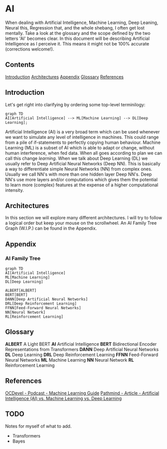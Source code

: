 # AI
When dealing with Artificial Intelligence, Machine Learning, Deep Leaning, Neural this, Regression that, and the whole shebang, I often get lost mentally. Take a look at the glossary and the scope defined by the two letters 'AI' becomes clear. In this document will be describing Artificial Intelligence as I perceive it. This means it might not be 100% accurate (corrections welcome!).

## Contents
[Introduction](#introduction)
[Architectures](#architectures)
[Appendix](#appendix)
[Glossary](#glossary)
[References](#references)

## Introduction
Let's get right into clarifying by ordering some top-level terminilogy:
```mermaid
graph TD
AI[Artificial Intelligence] --> ML[Machine Learning] --> DL[Deep Learning];
```
Artificial Intelligence (AI) is a very broad term which can be used whenever we want to simulate any level of intelligence in machines. This could range from a pile of if-statements to perfectly copying human behaviour.
Machine Learning (ML) is a subset of AI which is able to adapt or change, without human interference, when fed data. When all goes according to plan we can call this change *learning*.
When we talk about Deep Learning (DL) we usually refer to Deep Artificial Neural Networks (Deep NN). This is basically a way to differentiate simple Neural Networks (NN) from complex ones. Usually we call NN's with more than one hidden layer Deep NN's. Deep NN's use more layers and/or computations which gives them the potential to learn more (complex) features at the expense of a higher computational intensity.

## Architectures
In this section we will explore many different architectures. I will try to follow a logical order but keep your mouse on the scrollwheel. An AI Family Tree Graph (W.I.P.) can be found in the Appendix.


## Appendix
### AI Family Tree
```mermaid
graph TD
AI[Artificial Intelligence]
ML[Machine Learning]
DL[Deep Learning]

ALBERT[ALBERT]
BERT[BERT]
DANN[Deep Artificial Neural Networks]
DRL[Deep Reinforcement Learning]
FFNN[Feed-Forward Neural Networks]
NN[Neural Network]
RL[Reinforcement Learning]
```

## Glossary
**ALBERT** A Light BERT
**AI** Artificial Intelligence
**BERT** Bidirectional Encoder Representations from Transformers
**DANN** Deep Artificial Neural Networks
**DL** Deep Learning
**DRL** Deep Reinforcement Learning
**FFNN** Feed-Forward Neural Networks
**ML** Machine Learning
**NN** Neural Network
**RL** Reinforcement Learning

## References
[OCDevel - Podcast - Machine Learning Guide](http://ocdevel.com/mlg)
[Pathmind - Article - Artificial Intelligence (AI) vs. Machine Learning vs. Deep Learning](https://pathmind.com/wiki/ai-vs-machine-learning-vs-deep-learning)

## TODO
Notes for myself of what to add.
* Transformers
* Bayes
